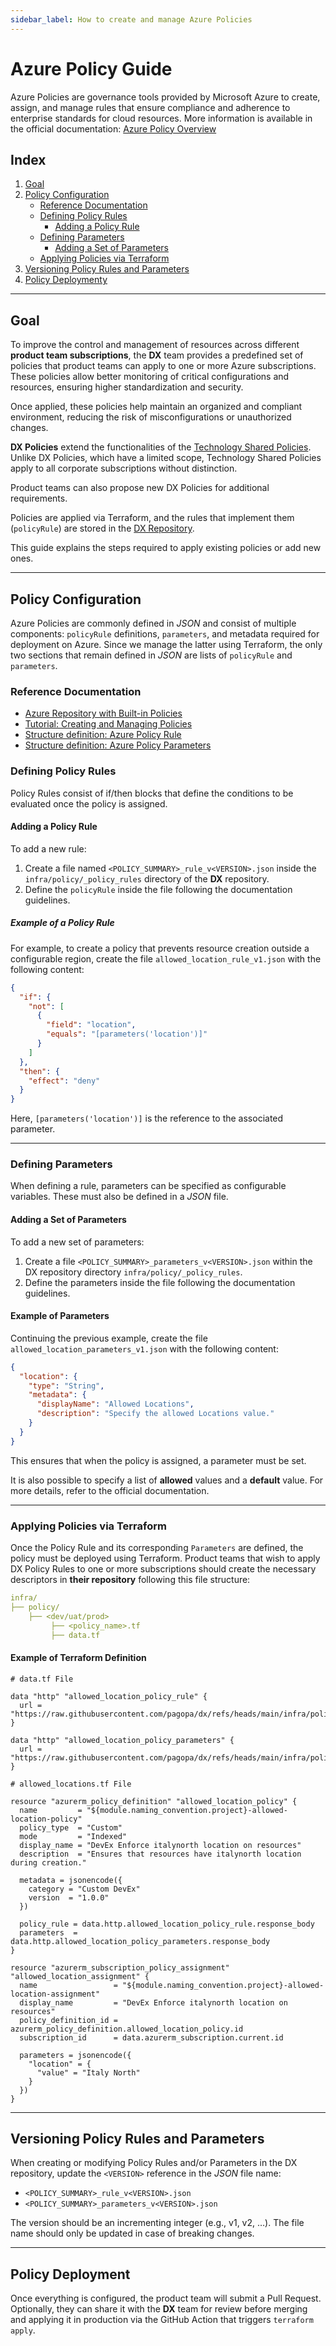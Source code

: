 ```yaml
---
sidebar_label: How to create and manage Azure Policies
---
```


# Azure Policy Guide

Azure Policies are governance tools provided by Microsoft Azure to create, assign, and manage rules that ensure compliance and adherence to enterprise standards for cloud resources. More information is available in the official documentation: [Azure Policy Overview](https://learn.microsoft.com/en-us/azure/governance/policy/overview)

## Index

1. [Goal](#goal)
2. [Policy Configuration](#policy-configuration)
    - [Reference Documentation](#reference-documentation)
    - [Defining Policy Rules](#defining-policy-rules)
        - [Adding a Policy Rule](#adding-a-policy-rule)
    - [Defining Parameters](#defining-parameters)
        - [Adding a Set of Parameters](#adding-a-set-of-parameters)
    - [Applying Policies via Terraform](#applying-policies-via-terraform)
3. [Versioning Policy Rules and Parameters](#versioning-policy-rules-and-parameters)
4. [Policy Deploymenty](#policy-deployment)

---

## Goal

To improve the control and management of resources across different **product team subscriptions**, the **DX** team provides a predefined set of policies that product teams can apply to one or more Azure subscriptions. These policies allow better monitoring of critical configurations and resources, ensuring higher standardization and security.

Once applied, these policies help maintain an organized and compliant environment, reducing the risk of misconfigurations or unauthorized changes.

**DX Policies** extend the functionalities of the [Technology Shared Policies](https://pagopa.atlassian.net/wiki/spaces/DEVOPS/pages/459375134). Unlike DX Policies, which have a limited scope, Technology Shared Policies apply to all corporate subscriptions without distinction.

Product teams can also propose new DX Policies for additional requirements.

Policies are applied via Terraform, and the rules that implement them (`policyRule`) are stored in the [DX Repository](https://github.com/pagopa/dx).

This guide explains the steps required to apply existing policies or add new ones.

---

## Policy Configuration

Azure Policies are commonly defined in _JSON_ and consist of multiple components: `policyRule` definitions, `parameters`, and metadata required for deployment on Azure. Since we manage the latter using Terraform, the only two sections that remain defined in _JSON_ are lists of `policyRule` and `parameters`.

### Reference Documentation

- [Azure Repository with Built-in Policies](https://github.com/Azure/azure-policy)
- [Tutorial: Creating and Managing Policies](https://learn.microsoft.com/en-us/azure/governance/policy/tutorials/create-and-manage)
- [Structure definition: Azure Policy Rule](https://learn.microsoft.com/en-us/azure/governance/policy/concepts/definition-structure-policy-rule)
- [Structure definition: Azure Policy Parameters](https://learn.microsoft.com/en-us/azure/governance/policy/concepts/definition-structure-parameters)

### Defining Policy Rules

Policy Rules consist of if/then blocks that define the conditions to be evaluated once the policy is assigned.

#### Adding a Policy Rule

To add a new rule:

1. Create a file named `<POLICY_SUMMARY>_rule_v<VERSION>.json` inside the `infra/policy/_policy_rules` directory of the **DX** repository.
2. Define the `policyRule` inside the file following the documentation guidelines.

##### Example of a Policy Rule

For example, to create a policy that prevents resource creation outside a configurable region, create the file `allowed_location_rule_v1.json` with the following content:

```json
{
  "if": {
    "not": [
      {
        "field": "location",
        "equals": "[parameters('location')]"
      }
    ]
  },
  "then": {
    "effect": "deny"
  }
}
```

Here, `[parameters('location')]` is the reference to the associated parameter.

---

### Defining Parameters

When defining a rule, parameters can be specified as configurable variables. These must also be defined in a _JSON_ file.

#### Adding a Set of Parameters

To add a new set of parameters:

1. Create a file `<POLICY_SUMMARY>_parameters_v<VERSION>.json` within the DX repository directory `infra/policy/_policy_rules`.
2. Define the parameters inside the file following the documentation guidelines.

#### Example of Parameters

Continuing the previous example, create the file `allowed_location_parameters_v1.json` with the following content:

```json
{
  "location": {
    "type": "String",
    "metadata": {
      "displayName": "Allowed Locations",
      "description": "Specify the allowed Locations value."
    }
  }
}
```

This ensures that when the policy is assigned, a parameter must be set.

It is also possible to specify a list of **allowed** values and a **default** value. For more details, refer to the official documentation.

---

### Applying Policies via Terraform

Once the Policy Rule and its corresponding `Parameters` are defined, the policy must be deployed using Terraform. Product teams that wish to apply DX Policy Rules to one or more subscriptions should create the necessary descriptors in **their repository** following this file structure:

```yaml
infra/
├── policy/
    ├── <dev/uat/prod>
         ├── <policy_name>.tf
         ├── data.tf
```

#### Example of Terraform Definition

```hcl
# data.tf File

data "http" "allowed_location_policy_rule" {
  url = "https://raw.githubusercontent.com/pagopa/dx/refs/heads/main/infra/policy/_policy_rules/allowed_location_rule_v1.json"
}

data "http" "allowed_location_policy_parameters" {
  url = "https://raw.githubusercontent.com/pagopa/dx/refs/heads/main/infra/policy/_policy_rules/allowed_location_parameters_v1.json"
}
```

```hcl
# allowed_locations.tf File

resource "azurerm_policy_definition" "allowed_location_policy" {
  name         = "${module.naming_convention.project}-allowed-location-policy"
  policy_type  = "Custom"
  mode         = "Indexed"
  display_name = "DevEx Enforce italynorth location on resources"
  description  = "Ensures that resources have italynorth location during creation."

  metadata = jsonencode({
    category = "Custom DevEx"
    version  = "1.0.0"
  })

  policy_rule = data.http.allowed_location_policy_rule.response_body
  parameters  = data.http.allowed_location_policy_parameters.response_body
}

resource "azurerm_subscription_policy_assignment" "allowed_location_assignment" {
  name                 = "${module.naming_convention.project}-allowed-location-assignment"
  display_name         = "DevEx Enforce italynorth location on resources"
  policy_definition_id = azurerm_policy_definition.allowed_location_policy.id
  subscription_id      = data.azurerm_subscription.current.id

  parameters = jsonencode({
    "location" = {
      "value" = "Italy North"
    }
  })
}
```

---

## Versioning Policy Rules and Parameters

When creating or modifying Policy Rules and/or Parameters in the DX repository, update the `<VERSION>` reference in the _JSON_ file name:

- `<POLICY_SUMMARY>_rule_v<VERSION>.json`
- `<POLICY_SUMMARY>_parameters_v<VERSION>.json`

The version should be an incrementing integer (e.g., v1, v2, …). The file name should only be updated in case of breaking changes.

---

## Policy Deployment

Once everything is configured, the product team will submit a Pull Request. Optionally, they can share it with the **DX** team for review before merging and applying it in production via the GitHub Action that triggers `terraform apply`.
